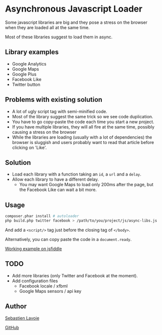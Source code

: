 # Asynchronous Javascript Loader

Some javascript libraries are big and they pose a stress on the browser when they are loaded all at the same time.

Most of these libraries suggest to load them in async.

## Library examples

 * Google Analytics
 * Google Maps
 * Google Plus
 * Facebook Like
 * Twitter button

## Problems with existing solution

 * A lot of ugly script tag with semi-minified code.
 * Most of the library suggest the same trick so we see code duplication.
 * You have to go copy-paste the code each time you start a new project.
 * If you have multiple libraries, they will all fire at the same time, possibly causing a stress on the browser
 * While the libraries are loading (usually with a lot of dependencies) the browser is sluggish and users probably want to read that article before clicking on 'Like'.

## Solution

 * Load each library with a function taking an `id`, a `url` and a `delay`.
 * Allow each library to have a different delay.
   * You may want Google Maps to load only 200ms after the page, but the Facebook Like can wait a bit more.

## Usage

```bash
composer.phar install # autoloader
php build.php twitter facebook > /path/to/you/project/js/async-libs.js
```

And add a `<script/>` tag just before the closing tag of `</body>`.

Alternatively, you can copy paste the code in a `document.ready`.

[Working example on jsfiddle](http://jsfiddle.net/7T4e7/)

## TODO

 * Add more libraries (only Twitter and Facebook at the moment).
 * Add configuration files
   * Facebook locale / xfbml
   * Google Maps sensors / api key

## Author

[Sebastien Lavoie](http://blog.lavoie.sl)

[GitHub](https://github.com/lavoiesl/async-js-loader)

